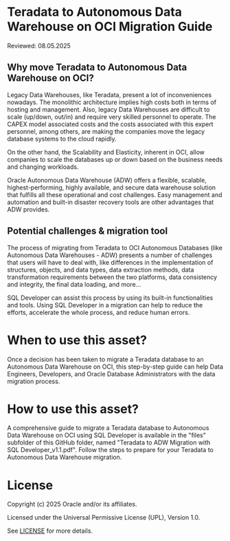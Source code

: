 # Teradata to Autonomous Data Warehouse on OCI Migration Guide

Reviewed: 08.05.2025

## Why move Teradata to Autonomous Data Warehouse on OCI?

Legacy Data Warehouses, like Teradata, present a lot of inconveniences nowadays. The monolithic architecture implies high costs both in terms of hosting and management. Also, legacy Data Warehouses are difficult to scale (up/down, out/in) and require very skilled personnel to operate. The CAPEX model associated costs and the costs associated with this expert personnel, among others, are making the companies move the legacy database systems to the cloud rapidly. 

On the other hand, the Scalability and Elasticity, inherent in OCI, allow companies to scale the databases up or down based on the business needs and changing workloads.

Oracle Autonomous Data Warehouse (ADW) offers a flexible, scalable, highest-performing, highly available, and secure data warehouse solution that fulfills all these operational and cost challenges. Easy management and automation and built-in disaster recovery tools are other advantages that ADW provides.

## Potential challenges & migration tool

The process of migrating from Teradata to OCI Autonomous Databases (like Autonomous Data Warehouses - ADW) presents a number of challenges that users will have to deal with, like differences in the implementation of structures, objects, and data types, data extraction methods, data transformation requirements between the two platforms, data consistency and integrity, the final data loading, and more...

SQL Developer can assist this process by using its built-in functionalities and tools. Using SQL Developer in a migration can help to reduce the efforts, accelerate the whole process, and reduce human errors.

# When to use this asset?

Once a decision has been taken to migrate a Teradata database to an Autonomous Data Warehouse on OCI, this step-by-step guide can help Data Engineers, Developers, and Oracle Database Administrators with the data migration process.

# How to use this asset?

A comprehensive guide to migrate a Teradata database to Autonomous Data Warehouse on OCI using SQL Developer is available in the "files" subfolder of this GitHub folder, named "Teradata to ADW Migration with SQL Developer_v1.1.pdf". Follow the steps to prepare for your Teradata to Autonomous Data Warehouse migration.

# License
 
Copyright (c) 2025 Oracle and/or its affiliates.
 
Licensed under the Universal Permissive License (UPL), Version 1.0.
 
See [LICENSE](https://github.com/oracle-devrel/technology-engineering/blob/main/LICENSE) for more details.
